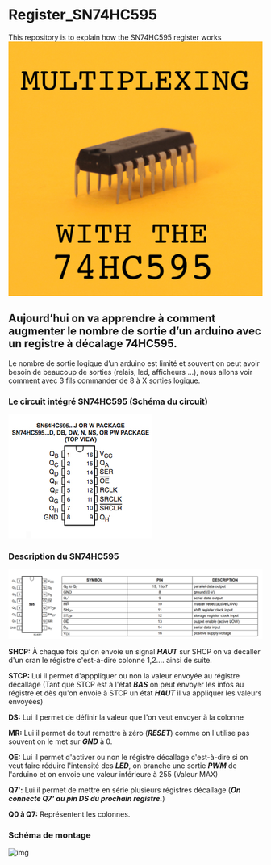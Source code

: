 # Register_SN74HC595
This repository is to explain how the SN74HC595 register works
![img](Assets/accueil.jpg)

## Aujourd’hui on va apprendre à comment augmenter le nombre de sortie d’un arduino avec un registre à décalage 74HC595.
Le nombre de sortie logique d’un arduino est limité et souvent on peut avoir besoin de beaucoup de sorties (relais, led, afficheurs …), nous allons voir comment avec 3 fils commander de 8 à X sorties logique.

### Le circuit intégré SN74HC595 (Schéma du circuit)
![img](Assets/intégré.jpg)

### Description du SN74HC595
![img](Assets/RegistreDecallageDoc.png)

**SHCP:**  À chaque fois qu'on envoie un signal ***HAUT*** sur SHCP on va décaller d'un cran le régistre c'est-à-dire colonne 1,2.... ainsi de suite.

**STCP:**  Lui il permet d'apppliquer ou non la valeur envoyée au régistre décallage (Tant que STCP est à l'état ***BAS*** on peut envoyer les infos au régistre et dès qu'on envoie à STCP un état ***HAUT*** il va appliquer les valeurs envoyées)

**DS:**  Lui il permet de définir la valeur que l'on veut envoyer à la colonne

**MR:**  Lui il permet de tout remettre à zéro (***RESET***) comme on l'utilise pas souvent on le met sur ***GND*** à 0.

**OE:**  Lui il permet d'activer ou non le régistre décallage c'est-à-dire si on veut faire réduire l'intensité des ***LED***, on branche une sortie ***PWM*** de l'arduino et on envoie une valeur inférieure à 255 (Valeur MAX)

**Q7':**  Lui il permet de mettre en série plusieurs régistres décallage (***On connecte Q7' au pin DS du prochain registre.***)

**Q0 à Q7:**  Représentent les colonnes.

### Schéma de montage
![img](Assets/circuitfinal.png)

